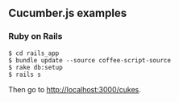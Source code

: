 ## Cucumber.js examples

### Ruby on Rails

    $ cd rails_app
    $ bundle update --source coffee-script-source
    $ rake db:setup
    $ rails s

Then go to [http://localhost:3000/cukes](http://localhost:3000/cukes).
